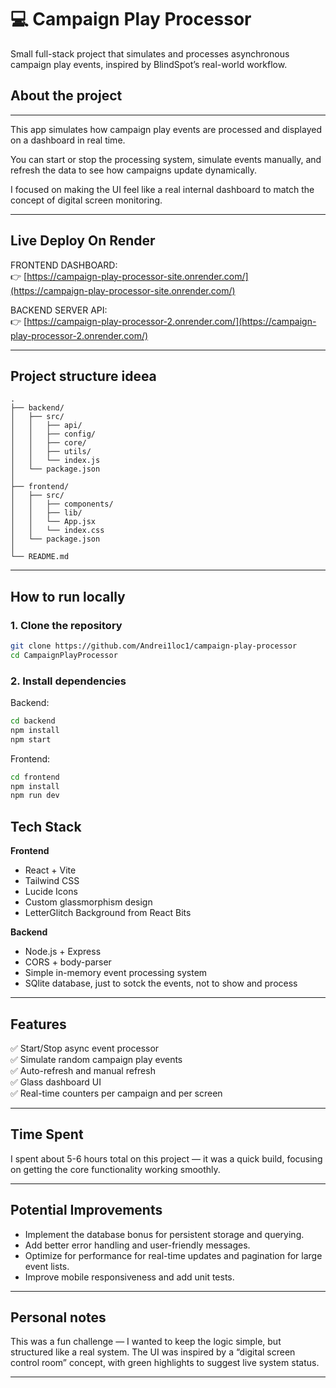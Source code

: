 # 💻 Campaign Play Processor

Small full-stack project that simulates and processes asynchronous campaign play events, inspired by BlindSpot’s real-world workflow.

## About the project

---

This app simulates how campaign play events are processed and displayed on a dashboard in real time.

You can start or stop the processing system, simulate events manually, and refresh the data to see how campaigns update dynamically.

I focused on making the UI feel like a real internal dashboard to match the concept of digital screen monitoring.

---

## Live Deploy On Render

FRONTEND DASHBOARD:  
👉 [https://campaign-play-processor-site.onrender.com/](https://campaign-play-processor-site.onrender.com/)

BACKEND SERVER API:  
👉 [https://campaign-play-processor-2.onrender.com/](https://campaign-play-processor-2.onrender.com/)

---

## Project structure ideea

```
.
├── backend/
│   ├── src/
│   │   ├── api/
│   │   ├── config/
│   │   ├── core/
│   │   ├── utils/
│   │   └── index.js
│   └── package.json
│
├── frontend/
│   ├── src/
│   │   ├── components/
│   │   ├── lib/
│   │   └── App.jsx
│   │   └── index.css
│   └── package.json
│
└── README.md
```

---

## How to run locally

### 1. Clone the repository
```bash
git clone https://github.com/Andrei1loc1/campaign-play-processor
cd CampaignPlayProcessor
```

### 2. Install dependencies
Backend:
```bash
cd backend
npm install
npm start
```

Frontend:
```bash
cd frontend
npm install
npm run dev
```


## Tech Stack

**Frontend**
- React + Vite  
- Tailwind CSS  
- Lucide Icons  
- Custom glassmorphism design 
- LetterGlitch Background from React Bits

**Backend**
- Node.js + Express  
- CORS + body-parser  
- Simple in-memory event processing system  
- SQlite database, just to sotck the events, not to show and process

---

## Features

✅ Start/Stop async event processor  
✅ Simulate random campaign play events  
✅ Auto-refresh and manual refresh  
✅ Glass dashboard UI  
✅ Real-time counters per campaign and per screen  

---


## Time Spent

I spent about 5-6 hours total on this project — it was a quick build, focusing on getting the core functionality working smoothly.

---

## Potential Improvements

- Implement the database bonus for persistent storage and querying.
- Add better error handling and user-friendly messages.
- Optimize for performance for real-time updates and pagination for large event lists.
- Improve mobile responsiveness and add unit tests.

---

## Personal notes

This was a fun challenge — I wanted to keep the logic simple, but structured like a real system.
The UI was inspired by a “digital screen control room” concept, with green highlights to suggest live system status.

---